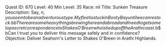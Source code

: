 Quest ID: 670
Level: 40
Min Level: 35
Race: nil
Title: Sunken Treasure
Description: Say, $n, you seem to be an adventurous type. My fleet is stuck in Booty Bay until we can restock.$b$bThere are some heavy things brewing here and abroad and I need to get some top secret correspondence to Shakes O'Breen who is tied up off the Arathi coast.$b$bCan I trust you to deliver this message safely and in confidence?
Objective: Deliver Seahorn's Letter to Shakes O'Breen in Arathi Highlands.
